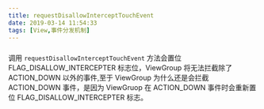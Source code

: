 ```yaml
---
title: requestDisallowInterceptTouchEvent
date: 2019-03-14 11:54:33
tags: [View,事件分发机制]
---
```

### 

调用 `requestDisallowInterceptTouchEvent` 方法会置位 FLAG_DISALLOW_INTERCEPTER 标志位，ViewGroup 将无法拦截除了 ACTION_DOWN 以外的事件,至于 ViewGroup 为什么还是会拦截 ACTION_DOWN 事件，是因为 ViewGruop 在 ACTION_DOWN 事件时会重新置位 FLAG_DISALLOW_INTERCEPTER 标志。